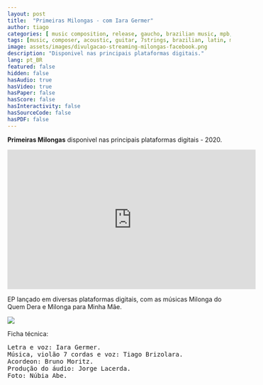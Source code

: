 ```yaml
---
layout: post
title:  "Primeiras Milongas - com Iara Germer"
author: tiago
categories: [ music composition, release, gaucho, brazilian music, mpb, florianopolis, song, songwriter, cancao ]
tags: [music, composer, acoustic, guitar, 7strings, brazilian, latin, mpb]
image: assets/images/divulgacao-streaming-milongas-facebook.png
description: "Disponivel nas principais plataformas digitais."
lang: pt_BR
featured: false
hidden: false
hasAudio: true
hasVideo: true
hasPaper: false
hasScore: false
hasInteractivity: false
hasSourceCode: false
hasPDF: false
---
```


**Primeiras Milongas** disponivel nas principais plataformas digitais - 2020.

<iframe width="560" height="315" src="https://www.youtube.com/watch?v=CrE1tkR07eM&list=OLAK5uy_kZZkjN5tuIRKJpKxKmXH7-SNr795D1ubQ" frameborder="0" allow="accelerometer; autoplay; clipboard-write; encrypted-media; gyroscope; picture-in-picture" allowfullscreen></iframe>

EP lançado em diversas plataformas digitais, com as músicas Milonga do Quem Dera e Milonga para Minha Mãe.

<img src="{{ site.baseurl }}/assets/images/primeiras-milongas-mosaico.jpeg">

Ficha técnica:
<pre>
Letra e voz: Iara Germer.
Música, violão 7 cordas e voz: Tiago Brizolara.
Acordeon: Bruno Moritz.
Produção do áudio: Jorge Lacerda.
Foto: Núbia Abe.
</pre>